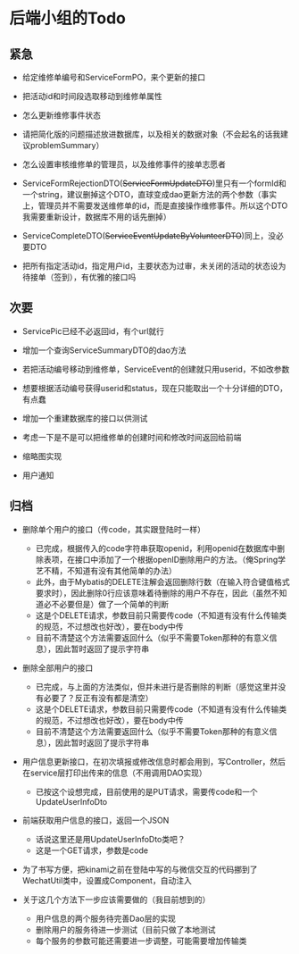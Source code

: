 # 后端小组的Todo

## 紧急

- 给定维修单编号和ServiceFormPO，来个更新的接口

- 把活动id和时间段选取移动到维修单属性

- 怎么更新维修事件状态

- 请把简化版的问题描述放进数据库，以及相关的数据对象（不会起名的话我建议problemSummary）

- 怎么设置审核维修单的管理员，以及维修事件的接单志愿者

- ServiceFormRejectionDTO(~~ServiceFormUpdateDTO~~)里只有一个formId和一个string，建议删掉这个DTO，直球变成dao更新方法的两个参数（事实上，管理员并不需要发送维修单的id，而是直接操作维修事件。所以这个DTO我需要重新设计，数据库不用的话先删掉）

- ServiceCompleteDTO(~~ServiceEventUpdateByVolunteerDTO~~)同上，没必要DTO

- 把所有指定活动id，指定用户id，主要状态为过审，未关闭的活动的状态设为待接单（签到），有优雅的接口吗

## 次要

- ServicePic已经不必返回id，有个url就行

- 增加一个查询ServiceSummaryDTO的dao方法

- 若把活动编号移动到维修单，ServiceEvent的创建就只用userid，不如改参数

- 想要根据活动编号获得userid和status，现在只能取出一个十分详细的DTO，有点蠢

- 增加一个重建数据库的接口以供测试
  
- 考虑一下是不是可以把维修单的创建时间和修改时间返回给前端

- 缩略图实现

- 用户通知



## 归档
- 删除单个用户的接口（传code，其实跟登陆时一样）
    - 已完成，根据传入的code字符串获取openid，利用openid在数据库中删除表项，在接口中添加了一个根据openID删除用户的方法。（俺Spring学艺不精，不知道有没有其他简单的办法）
    - 此外，由于Mybatis的DELETE注解会返回删除行数（在输入符合键值格式要求时），因此删除0行应该意味着待删除的用户不存在，因此（虽然不知道必不必要但是）做了一个简单的判断
    - 这是个DELETE请求，参数目前只需要传code（不知道有没有什么传输类的规范，不过想改也好改），要在body中传
    - 目前不清楚这个方法需要返回什么（似乎不需要Token那种的有意义信息），因此暂时返回了提示字符串
    
- 删除全部用户的接口
    - 已完成，与上面的方法类似，但并未进行是否删除的判断（感觉这里并没有必要了？反正有没有都是清空）
    - 这是个DELETE请求，参数目前只需要传code（不知道有没有什么传输类的规范，不过想改也好改），要在body中传
    - 目前不清楚这个方法需要返回什么（似乎不需要Token那种的有意义信息），因此暂时返回了提示字符串

- 用户信息更新接口，在初次填报或修改信息时都会用到，写Controller，然后在service层打印出传来的信息（不用调用DAO实现）
    - 已按这个设想完成，目前使用的是PUT请求，需要传code和一个UpdateUserInfoDto
    
- 前端获取用户信息的接口，返回一个JSON
    - 话说这里还是用UpdateUserInfoDto类吧？
    - 这是一个GET请求，参数是code
    
- 为了书写方便，把kinami之前在登陆中写的与微信交互的代码挪到了WechatUtil类中，设置成Component，自动注入

- 关于这几个方法下一步应该需要做的（我目前想到的）
    - 用户信息的两个服务待完善Dao层的实现
    - 删除用户的服务待进一步测试（目前只做了本地测试
    - 每个服务的参数可能还需要进一步调整，可能需要增加传输类
